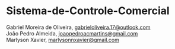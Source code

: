 # Sistema-de-Controle-Comercial

Gabriel Moreira de Oliveira, gabrieloliveira.17@outlook.com\
João Pedro Almeida, joaopedroacmartins@gmail.com\
Marlyson Xavier, marlysonnxavier@gmail.com

